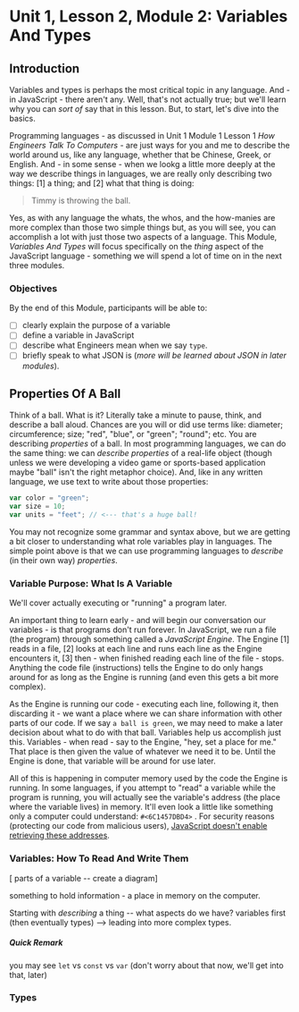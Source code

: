 # Unit 1, Lesson 2, Module 2: Variables And Types

## Introduction 

Variables and types is perhaps the most critical topic in any language. And - in JavaScript - there aren't any. Well, that's not actually true; but we'll learn why you can _sort of_ say that in this lesson. But, to start, let's dive into the basics. 

Programming languages - as discussed in Unit 1 Module 1 Lesson 1 _How Engineers Talk To Computers_ - are just ways for you and me to describe the world around us, like any language, whether that be Chinese, Greek, or English. And - in some sense - when we lookg a little more deeply at the way we describe things in languages, we are really only describing two things: [1] a thing; and [2] what that thing is doing: 

> Timmy is throwing the ball.

Yes, as with any language the whats, the whos, and the how-manies are more complex than those two simple things but, as you will see, you can accomplish a lot with just those two aspects of a language. This Module, _Variables And Types_ will focus specifically on the _thing_ aspect of the JavaScript language - something we will spend a lot of time on in the next three modules.

### Objectives

By the end of this Module, participants will be able to:

- [ ] clearly explain the purpose of a variable
- [ ] define a variable in JavaScript
- [ ] describe what Engineers mean when we say `type`.
- [ ] briefly speak to what JSON is (_more will be learned about JSON in later modules_).

## Properties Of A Ball

Think of a ball. What is it? Literally take a minute to pause, think, and describe a ball aloud. Chances are you will or did use terms like: diameter; circumference; size; "red", "blue", or "green"; "round"; etc. You are describing _properties_ of a ball. In most programming languages, we can do the same thing: we can _describe properties_ of a real-life object (though unless we were developing a video game or sports-based application maybe "ball" isn't the right metaphor choice). And, like in any written language, we use text to write about those properties:

```javascript
var color = "green";
var size = 10;
var units = "feet"; // <--- that's a huge ball!
```

You may not recognize some grammar and syntax above, but we are getting a bit closer to understanding what role variables play in languages. The simple point above is that we can use programming languages to _describe_ (in their own way) _properties_.

### Variable Purpose: What Is A Variable

We'll cover actually executing or "running" a program later. 

An important thing to learn early - and will begin our conversation our variables - is that programs don't run forever. In JavaScript, we run a file (the program) through something called a _JavaScript Engine_. The Engine [1] reads in a file, [2] looks at each line and runs each line as the Engine encounters it, [3] then - when finished reading each line of the file - stops. Anything the code file (instructions) tells the Engine to do only hangs around for as long as the Engine is running (and even this gets a bit more complex).

As the Engine is running our code - executing each line, following it, then discarding it - we want a place where we can share information with other parts of our code. If we say `a ball is green`, we may need to make a later decision about what to do with that ball. Variables help us accomplish just this. Variables - when read - say to the Engine, "hey, set a place for me." That place is then given the value of whatever we need it to be. Until the Engine is done, that variable will be around for use later.

All of this is happening in computer memory used by the code the Engine is running. In some languages, if you attempt to "read" a variable while the program is running, you will actually see the variable's address (the place where the variable lives) in memory. It'll even look a little like something only a computer could understand: `#<6C1457DBD4>` . For security reasons (protecting our code from malicious users), [JavaScript doesn't enable retrieving these addresses](https://dev.to/arthurbiensur/kind-of-getting-the-memory-address-of-a-javascript-object-2mnd).

### Variables: How To Read And Write Them

[ parts of a variable -- create a diagram]

something to hold information - a place in memory on the computer.

Starting with _describing_ a thing -- what aspects do we have? variables first (then eventually types) --> leading into more complex types.


#### 

##### Quick Remark 

you may see `let` vs `const` vs `var` (don't worry about that now, we'll get into that, later)

### Types
